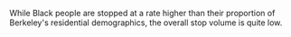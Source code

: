 While Black people are stopped at a rate higher than their proportion of Berkeley's residential demographics, the overall stop volume is quite low.